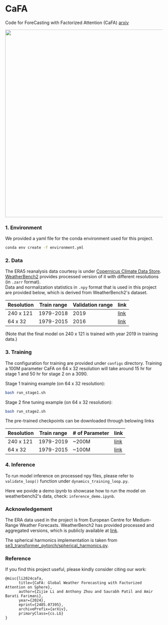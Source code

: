 # CaFA
Code for ForeCasting with Factorized Attention (CaFA) [arxiv](https://arxiv.org/abs/2405.07395)

<div style style=”line-height: 20%” align="center">
<img src="https://github.com/BaratiLab/CaFA/blob/main/assets/u10m.gif" width="600">
</div>

### 1. Environment

We provided a yaml file for the conda environment used for this project. </br>

```bash
conda env create -f environment.yml
```

### 2. Data

The ERA5 reanalysis data courtesy is under [Copernicus Climate Data Store](https://cds.climate.copernicus.eu/#!/home). [WeatherBench2](https://weatherbench2.readthedocs.io/en/latest/index.html) provides processed version of it with different resolutions (in ```.zarr``` format). </br>
Data and normalization statistics in ```.npy``` format that is used in this project are provided below, which is derived from WeatherBench2's dataset.

| Resolution       |Train range | Validation range | link   |
|---------------|---------|------------|------------------------------------------------------|
|  240 x 121  |1979-2018 |2019| [link](https://huggingface.co/datasets/JleeOfficial/ERA5-240x121-1979-2018/tree/main) |
| 64 x 32 |1979-2015 |2016| [link](https://huggingface.co/datasets/JleeOfficial/ERA5-64x32-1979-2015) |

(Note that the final model on 240 x 121 is trained with year 2019 in training data.)

### 3. Training

The configuration for training are provided under ```configs``` directory. 
Training a 100M parameter CaFA on 64 x 32 resolution will take around 15 hr for stage 1 and 50 hr for stage 2 on a 3090.

Stage 1 training example (on 64 x 32 resolution):
```bash
bash run_stage1.sh
```

Stage 2 fine tuning example (on 64 x 32 resolution):
```bash
bash run_stage2.sh
```
The pre-trained checkpoints can be downloaded through belowing links

| Resolution       |Train range | # of Parameter | link   |
|---------------|---------|------------|------------------------------------------------------|
|  240 x 121  |1979-2019 |~200M| [link](https://huggingface.co/datasets/JleeOfficial/Trained-model-ckpt/blob/main/ema_last240121.pth) |
| 64 x 32 |1979-2015 |~100M| [link](https://huggingface.co/datasets/JleeOfficial/Trained-model-ckpt/blob/main/ema_last6432.pth) |

### 4. Inference

To run model inference on processed npy files, please refer to ```validate_loop()``` function under ```dynamics_training_loop.py```.

Here we povide a demo ipynb to showcase how to run the model on weatherbench2's data, check: ```inference_demo.ipynb```.

### Acknowledgement

The ERA data used in the project is from European Centre for Medium-Range Weather Forecasts. WeatherBench2 has provided processed and aggregated versions, which is publicly available at [link](https://console.cloud.google.com/storage/browser/weatherbench2?pli=1).

The spherical harmonics implementation is taken from [se3_transformer_pytorch/spherical_harmonics.py](https://github.com/lucidrains/se3-transformer-pytorch/blob/main/se3_transformer_pytorch/spherical_harmonics.py).

### Reference

If you find this project useful, please kindly consider citing our work:
```
@misc{li2024cafa,
      title={CaFA: Global Weather Forecasting with Factorized Attention on Sphere}, 
      author={Zijie Li and Anthony Zhou and Saurabh Patil and Amir Barati Farimani},
      year={2024},
      eprint={2405.07395},
      archivePrefix={arXiv},
      primaryClass={cs.LG}
}

